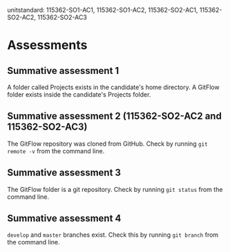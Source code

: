 unitstandard: 115362-SO1-AC1, 115362-SO1-AC2, 115362-SO2-AC1, 115362-SO2-AC2, 115362-SO2-AC3

# Assessments

## Summative assessment 1

A folder called Projects exists in the candidate's home directory. A GitFlow folder exists inside the candidate's Projects folder.

## Summative assessment 2 (115362-SO2-AC2 and 115362-SO2-AC3)

The GitFlow repository was cloned from GitHub. Check by running `git remote -v` from the command line.

## Summative assessment 3

The GitFlow folder is a git repository. Check by running `git status` from the command line.

## Summative assessment 4

`develop` and `master` branches exist. Check this by running `git branch` from the command line.
